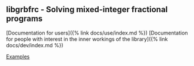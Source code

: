 ## libgrbfrc - Solving mixed-integer fractional programs

[Documentation for users]({% link docs/use/index.md %})
[Documentation for people with interest in the inner workings of the library]({% link docs/dev/index.md %})

[Examples](https://github.com/sebwink/libgrbfrc/tree/master/examples)
